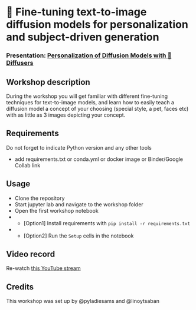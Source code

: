 
# 🎨 Fine-tuning text-to-image diffusion models for personalization and subject-driven generation
### Presentation: [Personalization of Diffusion Models with 🧨Diffusers](https://docs.google.com/presentation/d/1m-ZaXuB0dDcg77EUaS6cnDaYED89JYviYv-fYRvu8yU/edit?usp=sharing)

## Workshop description
During the workshop you will get familiar with different fine-tuning techniques for text-to-image models, and learn how to easily teach a diffusion model a concept of your choosing  (special style, a pet, faces etc) with as little as 3 images depicting your concept. 

## Requirements
Do not forget to indicate Python version and any other tools
+ add requirements.txt or conda.yml or docker image or Binder/Google Collab link

## Usage
* Clone the repository
* Start jupyter lab and navigate to the workshop folder
* Open the first workshop notebook
* * [Option1] Install requirements with `pip install -r requirements.txt`
* * [Option2] Run the `Setup` cells in the notebook 

## Video record
Re-watch [this YouTube stream](https://www.youtube.com/live/f9FWJ9UjZ-U)

## Credits
This workshop was set up by @pyladiesams and @linoytsaban
